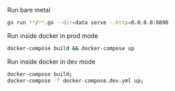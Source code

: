 Run bare metal
``` bash
go run **/**.go --dir=data serve --http=0.0.0.0:8090
```

Run inside docker in prod mode
``` bash
docker-compose build && docker-compose up
```

Run inside docker in dev mode
```bash
docker-compose build;
docker-compose -f docker-compose.dev.yml up;
```
